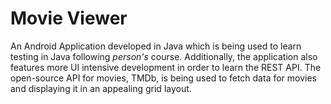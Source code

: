 # Movie Viewer
An Android Application developed in Java which is being used to learn testing in Java following *person's* course. Additionally, the application also features more UI intensive development in order to learn the REST API. The open-source API for movies, TMDb, is being used to fetch data for movies and displaying it in an appealing grid layout. 